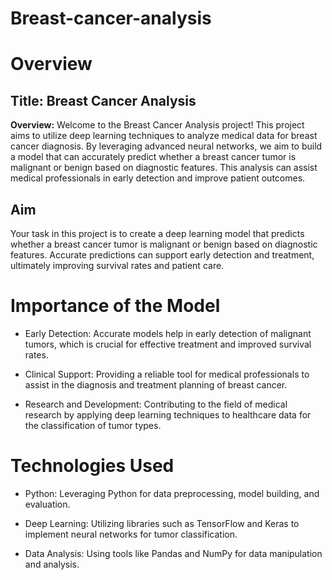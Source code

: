 # Breast-cancer-analysis
# Overview
## Title: Breast Cancer Analysis

**Overview:** Welcome to the Breast Cancer Analysis project! This project aims to utilize deep learning techniques to analyze medical data for breast cancer diagnosis. By leveraging advanced neural networks, we aim to build a model that can accurately predict whether a breast cancer tumor is malignant or benign based on diagnostic features. This analysis can assist medical professionals in early detection and improve patient outcomes.

## Aim
Your task in this project is to create a deep learning model that predicts whether a breast cancer tumor is malignant or benign based on diagnostic features. Accurate predictions can support early detection and treatment, ultimately improving survival rates and patient care.

# Importance of the Model
- Early Detection: Accurate models help in early detection of malignant tumors, which is crucial for effective treatment and improved survival rates.

- Clinical Support: Providing a reliable tool for medical professionals to assist in the diagnosis and treatment planning of breast cancer.

- Research and Development: Contributing to the field of medical research by applying deep learning techniques to healthcare data for the classification of tumor types.

# Technologies Used
- Python: Leveraging Python for data preprocessing, model building, and evaluation.

- Deep Learning: Utilizing libraries such as TensorFlow and Keras to implement neural networks for tumor classification.

- Data Analysis: Using tools like Pandas and NumPy for data manipulation and analysis.
